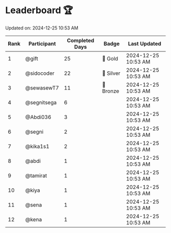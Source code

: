 # Leaderboard 🏆

Updated on: 2024-12-25 10:53 AM

| Rank | Participant       | Completed Days | Badge      | Last Updated         |
|------|-------------------|----------------|------------|----------------------|
| 1    | @gift             | 25             | 🏅 Gold     | 2024-12-25 10:53 AM |
| 2    | @sidocoder        | 22             | 🥈 Silver   | 2024-12-25 10:53 AM |
| 3    | @sewasewT7        | 11             | 🥉 Bronze   | 2024-12-25 10:53 AM |
| 4    | @segnitsega       | 6              |            | 2024-12-25 10:53 AM |
| 5    | @Abdi036          | 3              |            | 2024-12-25 10:53 AM |
| 6    | @segni            | 2              |            | 2024-12-25 10:53 AM |
| 7    | @kika1s1          | 2              |            | 2024-12-25 10:53 AM |
| 8    | @abdi             | 1              |            | 2024-12-25 10:53 AM |
| 9    | @tamirat          | 1              |            | 2024-12-25 10:53 AM |
| 10   | @kiya             | 1              |            | 2024-12-25 10:53 AM |
| 11   | @sena             | 1              |            | 2024-12-25 10:53 AM |
| 12   | @kena             | 1              |            | 2024-12-25 10:53 AM |
